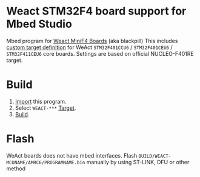 # Weact STM32F4 board support for Mbed Studio
Mbed program for [Weact MiniF4 Boards](https://github.com/WeActTC/MiniF4-STM32F4x1) (aka blackpill)
This includes [custom target definition](https://os.mbed.com/docs/mbed-studio/current/targets/custom-targets.html) for WeAct `STM32F401CCU6` / `STM32F401CEU6` / `STM32F411CEU6` core boards.
Settings are based on official NUCLEO-F401RE target.

# Build
1. [Import](https://os.mbed.com/docs/mbed-studio/current/create-import/index.html#importing) this program. 
1. Select `WEACT-***` [Target](https://os.mbed.com/docs/mbed-studio/current/building-running/index.html#selecting-a-build-target).
1. [Build](https://os.mbed.com/docs/mbed-studio/current/building-running/index.html).

# Flash
WeAct boards does not have mbed interfaces.
Flash `BUILD/WEACT-MCUNAME/AMRC6/PROGRAMNAME.bin` manually by using ST-LINK, DFU or other method
